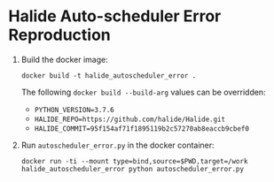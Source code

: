# Halide Auto-scheduler Error Reproduction

1. Build the docker image: 
   ```
   docker build -t halide_autoscheduler_error .
   ```

   The following `docker build --build-arg` values can be overridden:
   - `PYTHON_VERSION=3.7.6`
   - `HALIDE_REPO=https://github.com/halide/Halide.git`
   - `HALIDE_COMMIT=95f154af71f1895119b2c57270ab8eaccb9cbef0`
   
2. Run `autoscheduler_error.py` in the docker container:
   ```
   docker run -ti --mount type=bind,source=$PWD,target=/work halide_autoscheduler_error python autoscheduler_error.py
   ```
